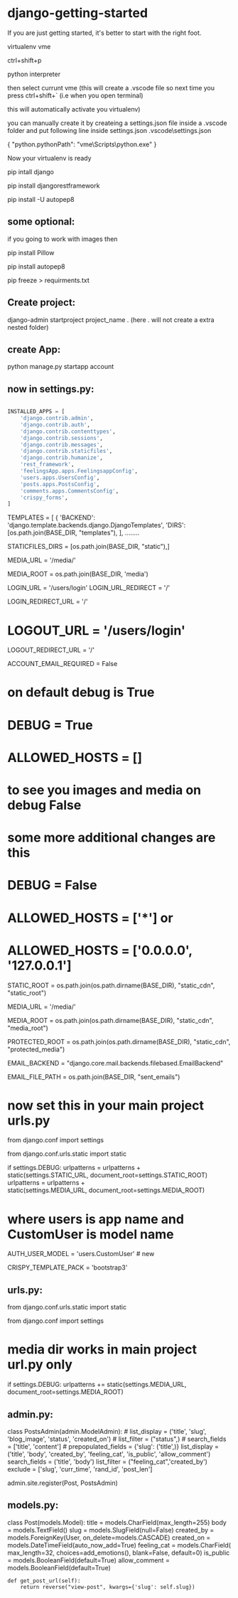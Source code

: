 # django-getting-started
If you are just getting started, it's better to start with the right foot.














virtualenv vme



ctrl+shift+p



python interpreter

then select currunt vme
(this will create a .vscode file so next time you press ctrl+shift+` (i.e when you open terminal)


this will automatically activate you virtualenv)



you can manually create it by createing a settings.json file inside a .vscode folder and put following line inside settings.json
.vscode\settings.json


{
    "python.pythonPath": "vme\\Scripts\\python.exe"
}



Now your virtualenv is ready



pip intall django


pip install djangorestframework


pip install -U autopep8



some optional:
---
if you going to work with images
then


pip install Pillow


pip install autopep8



pip freeze > requirments.txt



Create project:
--------------


django-admin startproject project_name .
(here . will not create a extra nested folder)

create App:
-------



python manage.py startapp account


now in settings.py:
----------


```python

INSTALLED_APPS = [
    'django.contrib.admin',
    'django.contrib.auth',
    'django.contrib.contenttypes',
    'django.contrib.sessions',
    'django.contrib.messages',
    'django.contrib.staticfiles',
    'django.contrib.humanize',
    'rest_framework',
    'feelingsApp.apps.FeelingsappConfig',
    'users.apps.UsersConfig',
    'posts.apps.PostsConfig',
    'comments.apps.CommentsConfig',
    'crispy_forms',
]


```

TEMPLATES = [
    {
        'BACKEND': 'django.template.backends.django.DjangoTemplates',
        'DIRS': [os.path.join(BASE_DIR, "templates"), ],
        ........


STATICFILES_DIRS = [os.path.join(BASE_DIR, "static"),]



MEDIA_URL = '/media/'


MEDIA_ROOT = os.path.join(BASE_DIR, 'media')




LOGIN_URL = '/users/login'
LOGIN_URL_REDIRECT = '/'



LOGIN_REDIRECT_URL = '/'


# LOGOUT_URL = '/users/login'


LOGOUT_REDIRECT_URL = '/'


ACCOUNT_EMAIL_REQUIRED = False




# on default debug is True
# DEBUG = True


# ALLOWED_HOSTS = []



# to see you images and media on debug False


# some more additional changes are this

# DEBUG = False


# ALLOWED_HOSTS = ['*']     or


# ALLOWED_HOSTS = ['0.0.0.0', '127.0.0.1']



STATIC_ROOT = os.path.join(os.path.dirname(BASE_DIR),
                           "static_cdn", "static_root")


MEDIA_URL = '/media/'


MEDIA_ROOT = os.path.join(os.path.dirname(BASE_DIR),
                          "static_cdn",
                          "media_root")


PROTECTED_ROOT = os.path.join(os.path.dirname(BASE_DIR),
                              "static_cdn", "protected_media")



EMAIL_BACKEND = "django.core.mail.backends.filebased.EmailBackend"


EMAIL_FILE_PATH = os.path.join(BASE_DIR, "sent_emails")

# now set this in your main project urls.py


from django.conf import settings


from django.conf.urls.static import static



if settings.DEBUG:
    urlpatterns = urlpatterns + \
        static(settings.STATIC_URL, document_root=settings.STATIC_ROOT)
    urlpatterns = urlpatterns + \
        static(settings.MEDIA_URL, document_root=settings.MEDIA_ROOT)





# where users is app name and CustomUser is model name


AUTH_USER_MODEL = 'users.CustomUser'  # new



CRISPY_TEMPLATE_PACK = 'bootstrap3'




urls.py:
---


from django.conf.urls.static import static


from django.conf import settings


# media dir works in main project url.py only
if settings.DEBUG:
    urlpatterns += static(settings.MEDIA_URL,
                          document_root=settings.MEDIA_ROOT)




admin.py:
----

class PostsAdmin(admin.ModelAdmin):
    # list_display = ('title', 'slug', 'blog_image', 'status', 'created_on')
    # list_filter = ("status",)
    # search_fields = ['title', 'content']
    # prepopulated_fields = {'slug': ('title',)}
    list_display = ('title', 'body', 'created_by', 'feeling_cat', 'is_public', 'allow_comment')
    search_fields = ('title', 'body')
    list_filter = ("feeling_cat",'created_by')
    exclude = ['slug', 'curr_time', 'rand_id', 'post_len']

admin.site.register(Post, PostsAdmin)



models.py:
-----

class Post(models.Model):
    title = models.CharField(max_length=255)
    body = models.TextField()
    slug = models.SlugField(null=False)
    created_by = models.ForeignKey(User, on_delete=models.CASCADE)
    created_on = models.DateTimeField(auto_now_add=True)
    feeling_cat = models.CharField(
        max_length=32, choices=add_emotions(), blank=False, default=0)
    is_public = models.BooleanField(default=True)
    allow_comment = models.BooleanField(default=True)


    def get_post_url(self):
        return reverse("view-post", kwargs={'slug': self.slug})

